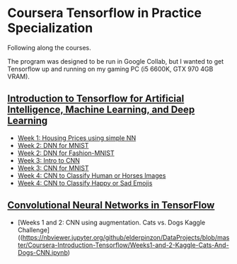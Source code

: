 # Coursera Tensorflow in Practice Specialization

Following along the courses.

The program was designed to be run in Google Collab, but I wanted to get Tensorflow up and running on my gaming PC (i5 6600K, GTX 970 4GB VRAM).

## [Introduction to Tensorflow for Artificial Intelligence, Machine Learning, and Deep Learning](https://www.coursera.org/learn/introduction-tensorflow)

- [Week 1: Housing Prices using simple NN](https://nbviewer.jupyter.org/github/elderpinzon/DataProjects/blob/master/Coursera-Introduction-Tensorflow/Week1-Excercise-1-House-Prices.ipynb)
- [Week 2: DNN for MNIST](https://nbviewer.jupyter.org/github/elderpinzon/DataProjects/blob/master/Coursera-Introduction-Tensorflow/Week2-Excercise-Digits-MNIST.ipynb)
- [Week 2: DNN for Fashion-MNIST](https://nbviewer.jupyter.org/github/elderpinzon/DataProjects/blob/master/Coursera-Introduction-Tensorflow/Week2-Fashion-MNIST.ipynb)
- [Week 3: Intro to CNN](https://nbviewer.jupyter.org/github/elderpinzon/DataProjects/blob/master/Coursera-Introduction-Tensorflow/Week3-Intro-to-CNN.ipynb)
- [Week 3: CNN for MNIST](https://nbviewer.jupyter.org/github/elderpinzon/DataProjects/blob/master/Coursera-Introduction-Tensorflow/Week3-Excercise-CNN-MNIST.ipynb)
- [Week 4: CNN to Classify Human or Horses Images](https://nbviewer.jupyter.org/github/elderpinzon/DataProjects/blob/master/Coursera-Introduction-Tensorflow/Week4-Horse-Or-Human.ipynb)
- [Week 4: CNN to Classify Happy or Sad Emojis](https://nbviewer.jupyter.org/github/elderpinzon/DataProjects/blob/master/Coursera-Introduction-Tensorflow/Week4-Happy-Or-Sad.ipynb)

## [Convolutional Neural Networks in TensorFlow](https://www.coursera.org/learn/convolutional-neural-networks-tensorflow)

- [Weeks 1 and 2: CNN using augmentation. Cats vs. Dogs Kaggle Challenge]((https://nbviewer.jupyter.org/github/elderpinzon/DataProjects/blob/master/Coursera-Introduction-Tensorflow/Weeks1-and-2-Kaggle-Cats-And-Dogs-CNN.ipynb)

